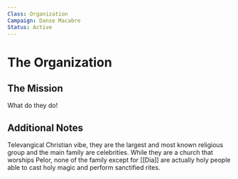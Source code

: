 ```yaml
---
Class: Organization
Campaign: Danse Macabre
Status: Active
---
```

# The Organization

## The Mission

What do they do!

## Additional Notes

Televangical Christian vibe, they are the largest and most known religious group and the main family are celebrities. While they are a church that worships Pelor, none of the family except for [[Dia]] are actually holy people able to cast holy magic and perform sanctified rites.